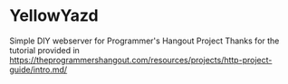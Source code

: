 # YellowYazd
Simple DIY webserver for Programmer's Hangout Project
Thanks for the tutorial provided in https://theprogrammershangout.com/resources/projects/http-project-guide/intro.md/

